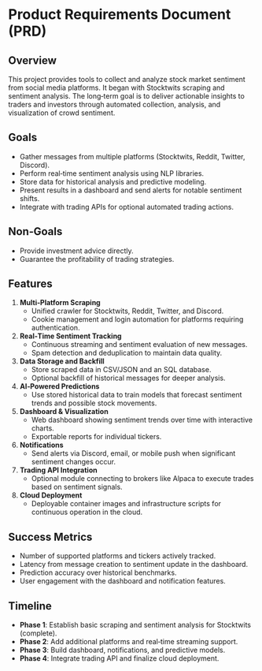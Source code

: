 # Product Requirements Document (PRD)

## Overview
This project provides tools to collect and analyze stock market sentiment from social media platforms. It began with Stocktwits scraping and sentiment analysis. The long‑term goal is to deliver actionable insights to traders and investors through automated collection, analysis, and visualization of crowd sentiment.

## Goals
- Gather messages from multiple platforms (Stocktwits, Reddit, Twitter, Discord).
- Perform real‑time sentiment analysis using NLP libraries.
- Store data for historical analysis and predictive modeling.
- Present results in a dashboard and send alerts for notable sentiment shifts.
- Integrate with trading APIs for optional automated trading actions.

## Non‑Goals
- Provide investment advice directly.
- Guarantee the profitability of trading strategies.

## Features
1. **Multi‑Platform Scraping**
   - Unified crawler for Stocktwits, Reddit, Twitter, and Discord.
   - Cookie management and login automation for platforms requiring authentication.
2. **Real‑Time Sentiment Tracking**
   - Continuous streaming and sentiment evaluation of new messages.
   - Spam detection and deduplication to maintain data quality.
3. **Data Storage and Backfill**
   - Store scraped data in CSV/JSON and an SQL database.
   - Optional backfill of historical messages for deeper analysis.
4. **AI‑Powered Predictions**
   - Use stored historical data to train models that forecast sentiment trends and possible stock movements.
5. **Dashboard & Visualization**
   - Web dashboard showing sentiment trends over time with interactive charts.
   - Exportable reports for individual tickers.
6. **Notifications**
   - Send alerts via Discord, email, or mobile push when significant sentiment changes occur.
7. **Trading API Integration**
   - Optional module connecting to brokers like Alpaca to execute trades based on sentiment signals.
8. **Cloud Deployment**
   - Deployable container images and infrastructure scripts for continuous operation in the cloud.

## Success Metrics
- Number of supported platforms and tickers actively tracked.
- Latency from message creation to sentiment update in the dashboard.
- Prediction accuracy over historical benchmarks.
- User engagement with the dashboard and notification features.

## Timeline
- **Phase 1**: Establish basic scraping and sentiment analysis for Stocktwits (complete).
- **Phase 2**: Add additional platforms and real‑time streaming support.
- **Phase 3**: Build dashboard, notifications, and predictive models.
- **Phase 4**: Integrate trading API and finalize cloud deployment.

